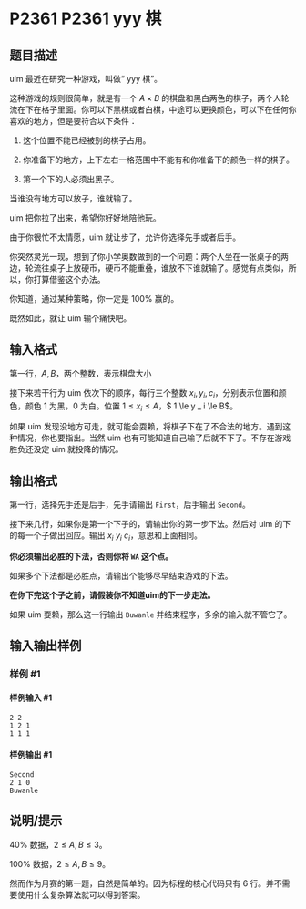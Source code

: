 # P2361 P2361 yyy 棋

## 题目描述

uim 最近在研究一种游戏，叫做“ yyy 棋”。

这种游戏的规则很简单，就是有一个 $A \times B$ 的棋盘和黑白两色的棋子，两个人轮流在下在格子里面。你可以下黑棋或者白棋，中途可以更换颜色，可以下在任何你喜欢的地方，但是要符合以下条件：

1. 这个位置不能已经被别的棋子占用。

2. 你准备下的地方，上下左右一格范围中不能有和你准备下的颜色一样的棋子。

3. 第一个下的人必须出黑子。


当谁没有地方可以放子，谁就输了。


uim 把你拉了出来，希望你好好地陪他玩。

由于你很忙不太情愿，uim 就让步了，允许你选择先手或者后手。


你突然灵光一现，想到了你小学奥数做到的一个问题：两个人坐在一张桌子的两边，轮流往桌子上放硬币，硬币不能重叠，谁放不下谁就输了。感觉有点类似，所以，你打算借鉴这个办法。

你知道，通过某种策略，你一定是 $100\%$ 赢的。

既然如此，就让 uim 输个痛快吧。

## 输入格式

第一行，$A, B$，两个整数，表示棋盘大小

接下来若干行为 uim 依次下的顺序，每行三个整数 $x_i, y_i, c_i$，分别表示位置和颜色，颜色 $1$ 为黑，$0$ 为白。位置 $1 \le x_i \le A$，$  1 \le y _ i \le B$。

如果 uim 发现没地方可走，就可能会耍赖，将棋子下在了不合法的地方。遇到这种情况，你也要指出。当然 uim 也有可能知道自己输了后就不下了。不存在游戏胜负还没定 uim 就投降的情况。


## 输出格式

第一行，选择先手还是后手，先手请输出 `First`，后手输出 `Second`。

接下来几行，如果你是第一个下子的，请输出你的第一步下法。然后对 uim 的下的每一个子做出回应。输出 $x _ i \ y _ i \ c _ i$，意思和上面相同。

**你必须输出必胜的下法，否则你将 `WA` 这个点。**

如果多个下法都是必胜点，请输出个能够尽早结束游戏的下法。

**在你下完这个子之前，请假装你不知道uim的下一步走法。**

如果 uim 耍赖，那么这一行输出 `Buwanle` 并结束程序，多余的输入就不管它了。

## 输入输出样例

### 样例 #1

#### 样例输入 #1

```
2 2
1 2 1
1 1 1
```

#### 样例输出 #1

```
Second
2 1 0
Buwanle
```

## 说明/提示

$40\%$ 数据，$2 \le A, B \le 3$。

$100\%$ 数据，$2 \le A, B \le 9$。

然而作为月赛的第一题，自然是简单的。因为标程的核心代码只有 $6$ 行。并不需要使用什么复杂算法就可以得到答案。

